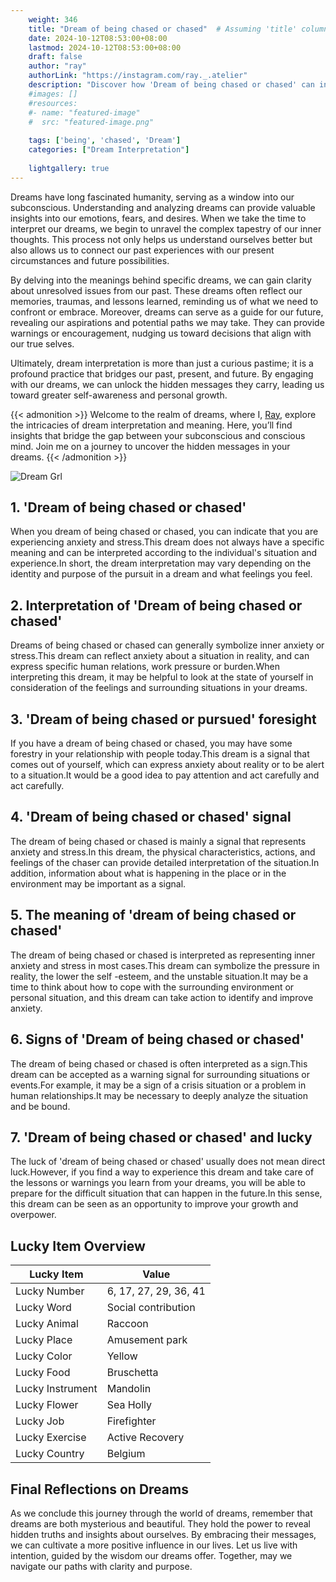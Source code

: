 ```yaml
---
    weight: 346
    title: "Dream of being chased or chased"  # Assuming 'title' column exists
    date: 2024-10-12T08:53:00+08:00
    lastmod: 2024-10-12T08:53:00+08:00
    draft: false
    author: "ray"
    authorLink: "https://instagram.com/ray._.atelier"
    description: "Discover how 'Dream of being chased or chased' can interpret your future and uncover its significant meanings in your life."
    #images: []
    #resources:
    #- name: "featured-image"
    #  src: "featured-image.png"
    
    tags: ['being', 'chased', 'Dream']
    categories: ["Dream Interpretation"]
    
    lightgallery: true
---
```

    
Dreams have long fascinated humanity, serving as a window into our subconscious. Understanding and analyzing dreams can provide valuable insights into our emotions, fears, and desires. When we take the time to interpret our dreams, we begin to unravel the complex tapestry of our inner thoughts. This process not only helps us understand ourselves better but also allows us to connect our past experiences with our present circumstances and future possibilities.

By delving into the meanings behind specific dreams, we can gain clarity about unresolved issues from our past. These dreams often reflect our memories, traumas, and lessons learned, reminding us of what we need to confront or embrace. Moreover, dreams can serve as a guide for our future, revealing our aspirations and potential paths we may take. They can provide warnings or encouragement, nudging us toward decisions that align with our true selves.

Ultimately, dream interpretation is more than just a curious pastime; it is a profound practice that bridges our past, present, and future. By engaging with our dreams, we can unlock the hidden messages they carry, leading us toward greater self-awareness and personal growth.

{{< admonition >}}
Welcome to the realm of dreams, where I, [Ray](https://instagram.com/ray._.atelier), explore the intricacies of dream interpretation and meaning. Here, you’ll find insights that bridge the gap between your subconscious and conscious mind. Join me on a journey to uncover the hidden messages in your dreams.
{{< /admonition >}}

![Dream Grl](https://cdn.pixabay.com/photo/2017/11/02/03/35/gothic-2910057_1280.jpg "Dream Grl")

## 1. 'Dream of being chased or chased'
When you dream of being chased or chased, you can indicate that you are experiencing anxiety and stress.This dream does not always have a specific meaning and can be interpreted according to the individual's situation and experience.In short, the dream interpretation may vary depending on the identity and purpose of the pursuit in a dream and what feelings you feel.

## 2. Interpretation of 'Dream of being chased or chased'
Dreams of being chased or chased can generally symbolize inner anxiety or stress.This dream can reflect anxiety about a situation in reality, and can express specific human relations, work pressure or burden.When interpreting this dream, it may be helpful to look at the state of yourself in consideration of the feelings and surrounding situations in your dreams.

## 3. 'Dream of being chased or pursued' foresight
If you have a dream of being chased or chased, you may have some forestry in your relationship with people today.This dream is a signal that comes out of yourself, which can express anxiety about reality or to be alert to a situation.It would be a good idea to pay attention and act carefully and act carefully.

## 4. 'Dream of being chased or chased' signal
The dream of being chased or chased is mainly a signal that represents anxiety and stress.In this dream, the physical characteristics, actions, and feelings of the chaser can provide detailed interpretation of the situation.In addition, information about what is happening in the place or in the environment may be important as a signal.

## 5. The meaning of 'dream of being chased or chased'
The dream of being chased or chased is interpreted as representing inner anxiety and stress in most cases.This dream can symbolize the pressure in reality, the lower the self -esteem, and the unstable situation.It may be a time to think about how to cope with the surrounding environment or personal situation, and this dream can take action to identify and improve anxiety.

## 6. Signs of 'Dream of being chased or chased'
The dream of being chased or chased is often interpreted as a sign.This dream can be accepted as a warning signal for surrounding situations or events.For example, it may be a sign of a crisis situation or a problem in human relationships.It may be necessary to deeply analyze the situation and be bound.

## 7. 'Dream of being chased or chased' and lucky
The luck of 'dream of being chased or chased' usually does not mean direct luck.However, if you find a way to experience this dream and take care of the lessons or warnings you learn from your dreams, you will be able to prepare for the difficult situation that can happen in the future.In this sense, this dream can be seen as an opportunity to improve your growth and overpower.

## Lucky Item Overview
| Lucky Item          | Value              |
|---------------|--------------------|
| Lucky Number        | 6, 17, 27, 29, 36, 41  |
| Lucky Word          | Social contribution |
| Lucky Animal        | Raccoon |
| Lucky Place         | Amusement park     |
| Lucky Color         | Yellow     |
| Lucky Food          | Bruschetta      |
| Lucky Instrument    | Mandolin |
| Lucky Flower        | Sea Holly    |
| Lucky Job           | Firefighter       |
| Lucky Exercise      | Active Recovery  |
| Lucky Country       | Belgium    |


##  Final Reflections on Dreams

As we conclude this journey through the world of dreams, remember that dreams are both mysterious and beautiful. They hold the power to reveal hidden truths and insights about ourselves. By embracing their messages, we can cultivate a more positive influence in our lives. Let us live with intention, guided by the wisdom our dreams offer. Together, may we navigate our paths with clarity and purpose.

